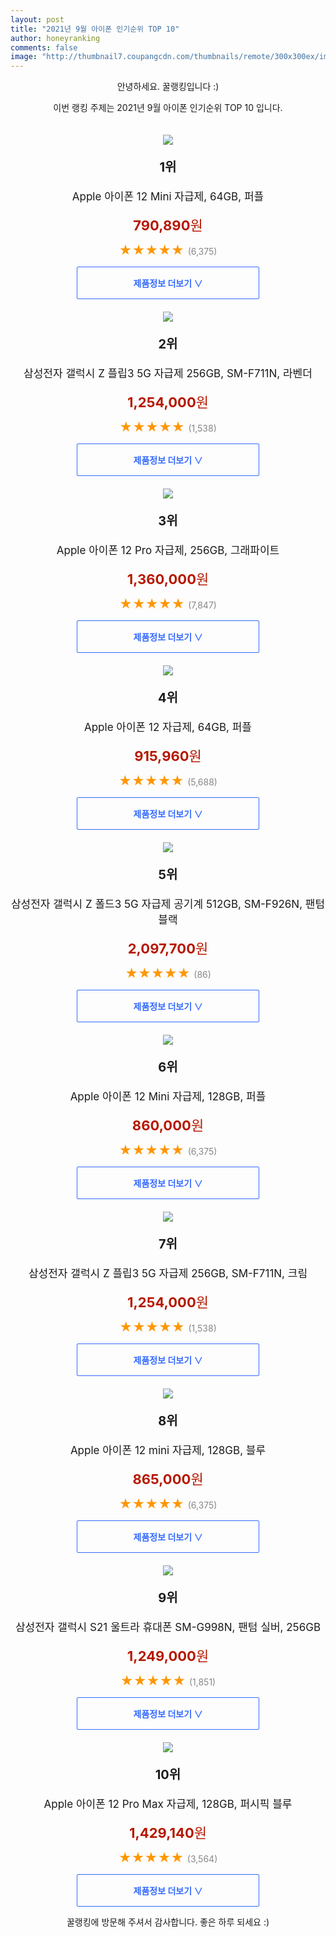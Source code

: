 ```yaml
--- 
layout: post 
title: "2021년 9월 아이폰 인기순위 TOP 10" 
author: honeyranking 
comments: false 
image: "http://thumbnail7.coupangcdn.com/thumbnails/remote/300x300ex/image/retail/images/948216319225455-8587ee84-8f20-46d4-b9f7-9945305fb0b7.jpg" 
--- 
```

<p style="text-align: center;">안녕하세요. 꿀랭킹입니다 :)</p> <p style="text-align: center;">이번 랭킹 주제는 2021년 9월 아이폰 인기순위 TOP 10 입니다.</p><center><img src="http://thumbnail7.coupangcdn.com/thumbnails/remote/300x300ex/image/retail/images/948216319225455-8587ee84-8f20-46d4-b9f7-9945305fb0b7.jpg" style="margin-top:20px" /></center> <p style="text-align: center; font-size: 20px"><b>1위</b></p> <p style="text-align: center; font-size: 17px">Apple 아이폰 12 Mini 자급제, 64GB, 퍼플</p> <p style="text-align: center;"><span style="color: #b61800; font-size: 22px;"><b>790,890</b>원</span></p> <p style="text-align: center;"><span style="color: #ff9600; font-size: 20px;">★★★★★ </span><span style="color: #878787;">(6,375)</span></p> <center><a href="https://coupa.ng/b7y7vY"> <div style="font-size: 14px; display: inline-block; padding: 15px 90px; color: #346aff; border-radius: 2px; border: 1px solid #346aff; cursor: pointer;"><b>제품정보 더보기 &or;</b></div> </a></center><center><img src="http://thumbnail7.coupangcdn.com/thumbnails/remote/300x300ex/image/retail/images/122771309730274-42679864-2875-497f-a835-f180815c9eb4.jpg" style="margin-top:20px" /></center> <p style="text-align: center; font-size: 20px"><b>2위</b></p> <p style="text-align: center; font-size: 17px">삼성전자 갤럭시 Z 플립3 5G 자급제 256GB, SM-F711N, 라벤더</p> <p style="text-align: center;"><span style="color: #b61800; font-size: 22px;"><b>1,254,000</b>원</span></p> <p style="text-align: center;"><span style="color: #ff9600; font-size: 20px;">★★★★★ </span><span style="color: #878787;">(1,538)</span></p> <center><a href="https://coupa.ng/b7y7vZ"> <div style="font-size: 14px; display: inline-block; padding: 15px 90px; color: #346aff; border-radius: 2px; border: 1px solid #346aff; cursor: pointer;"><b>제품정보 더보기 &or;</b></div> </a></center><center><img src="http://thumbnail7.coupangcdn.com/thumbnails/remote/300x300ex/image/retail/images/431507377983618-c224fff3-aceb-4af8-b2ce-43dbca5f85a7.jpg" style="margin-top:20px" /></center> <p style="text-align: center; font-size: 20px"><b>3위</b></p> <p style="text-align: center; font-size: 17px">Apple 아이폰 12 Pro 자급제, 256GB, 그래파이트</p> <p style="text-align: center;"><span style="color: #b61800; font-size: 22px;"><b>1,360,000</b>원</span></p> <p style="text-align: center;"><span style="color: #ff9600; font-size: 20px;">★★★★★ </span><span style="color: #878787;">(7,847)</span></p> <center><a href="https://coupa.ng/b7y7v0"> <div style="font-size: 14px; display: inline-block; padding: 15px 90px; color: #346aff; border-radius: 2px; border: 1px solid #346aff; cursor: pointer;"><b>제품정보 더보기 &or;</b></div> </a></center><center><img src="http://thumbnail9.coupangcdn.com/thumbnails/remote/300x300ex/image/retail/images/947102659458571-e07a9c98-ea3f-4814-b4e6-31261c743183.jpg" style="margin-top:20px" /></center> <p style="text-align: center; font-size: 20px"><b>4위</b></p> <p style="text-align: center; font-size: 17px">Apple 아이폰 12 자급제, 64GB, 퍼플</p> <p style="text-align: center;"><span style="color: #b61800; font-size: 22px;"><b>915,960</b>원</span></p> <p style="text-align: center;"><span style="color: #ff9600; font-size: 20px;">★★★★★ </span><span style="color: #878787;">(5,688)</span></p> <center><a href="https://coupa.ng/b7y7v3"> <div style="font-size: 14px; display: inline-block; padding: 15px 90px; color: #346aff; border-radius: 2px; border: 1px solid #346aff; cursor: pointer;"><b>제품정보 더보기 &or;</b></div> </a></center><center><img src="http://thumbnail7.coupangcdn.com/thumbnails/remote/300x300ex/image/retail/images/121406358624728-4a82d30b-0fae-44cd-a32a-710be1882561.jpg" style="margin-top:20px" /></center> <p style="text-align: center; font-size: 20px"><b>5위</b></p> <p style="text-align: center; font-size: 17px">삼성전자 갤럭시 Z 폴드3 5G 자급제 공기계 512GB, SM-F926N, 팬텀 블랙</p> <p style="text-align: center;"><span style="color: #b61800; font-size: 22px;"><b>2,097,700</b>원</span></p> <p style="text-align: center;"><span style="color: #ff9600; font-size: 20px;">★★★★★ </span><span style="color: #878787;">(86)</span></p> <center><a href="https://coupa.ng/b7y7v4"> <div style="font-size: 14px; display: inline-block; padding: 15px 90px; color: #346aff; border-radius: 2px; border: 1px solid #346aff; cursor: pointer;"><b>제품정보 더보기 &or;</b></div> </a></center><center><img src="http://thumbnail6.coupangcdn.com/thumbnails/remote/300x300ex/image/retail/images/948510421240970-dec8146f-71db-43f9-aa5e-92697ed4f8f1.jpg" style="margin-top:20px" /></center> <p style="text-align: center; font-size: 20px"><b>6위</b></p> <p style="text-align: center; font-size: 17px">Apple 아이폰 12 Mini 자급제, 128GB, 퍼플</p> <p style="text-align: center;"><span style="color: #b61800; font-size: 22px;"><b>860,000</b>원</span></p> <p style="text-align: center;"><span style="color: #ff9600; font-size: 20px;">★★★★★ </span><span style="color: #878787;">(6,375)</span></p> <center><a href="https://coupa.ng/b7y7v6"> <div style="font-size: 14px; display: inline-block; padding: 15px 90px; color: #346aff; border-radius: 2px; border: 1px solid #346aff; cursor: pointer;"><b>제품정보 더보기 &or;</b></div> </a></center><center><img src="http://thumbnail10.coupangcdn.com/thumbnails/remote/300x300ex/image/retail/images/864440586713-a83d09a2-9d7e-4dc4-b0d0-193a7f2e9e00.jpg" style="margin-top:20px" /></center> <p style="text-align: center; font-size: 20px"><b>7위</b></p> <p style="text-align: center; font-size: 17px">삼성전자 갤럭시 Z 플립3 5G 자급제 256GB, SM-F711N, 크림</p> <p style="text-align: center;"><span style="color: #b61800; font-size: 22px;"><b>1,254,000</b>원</span></p> <p style="text-align: center;"><span style="color: #ff9600; font-size: 20px;">★★★★★ </span><span style="color: #878787;">(1,538)</span></p> <center><a href="https://coupa.ng/b7y7v7"> <div style="font-size: 14px; display: inline-block; padding: 15px 90px; color: #346aff; border-radius: 2px; border: 1px solid #346aff; cursor: pointer;"><b>제품정보 더보기 &or;</b></div> </a></center><center><img src="http://thumbnail7.coupangcdn.com/thumbnails/remote/300x300ex/image/retail/images/153996071003787-aa1693a0-020d-4cee-9a24-a3c7c8cd02f6.jpg" style="margin-top:20px" /></center> <p style="text-align: center; font-size: 20px"><b>8위</b></p> <p style="text-align: center; font-size: 17px">Apple 아이폰 12 mini 자급제, 128GB, 블루</p> <p style="text-align: center;"><span style="color: #b61800; font-size: 22px;"><b>865,000</b>원</span></p> <p style="text-align: center;"><span style="color: #ff9600; font-size: 20px;">★★★★★ </span><span style="color: #878787;">(6,375)</span></p> <center><a href="https://coupa.ng/b7y7v8"> <div style="font-size: 14px; display: inline-block; padding: 15px 90px; color: #346aff; border-radius: 2px; border: 1px solid #346aff; cursor: pointer;"><b>제품정보 더보기 &or;</b></div> </a></center><center><img src="http://thumbnail9.coupangcdn.com/thumbnails/remote/300x300ex/image/retail/images/36720533844755-feb3c8f3-ae0e-41b0-b16c-238a25b79d1e.jpg" style="margin-top:20px" /></center> <p style="text-align: center; font-size: 20px"><b>9위</b></p> <p style="text-align: center; font-size: 17px">삼성전자 갤럭시 S21 울트라 휴대폰 SM-G998N, 팬텀 실버, 256GB</p> <p style="text-align: center;"><span style="color: #b61800; font-size: 22px;"><b>1,249,000</b>원</span></p> <p style="text-align: center;"><span style="color: #ff9600; font-size: 20px;">★★★★★ </span><span style="color: #878787;">(1,851)</span></p> <center><a href="https://coupa.ng/b7y7v9"> <div style="font-size: 14px; display: inline-block; padding: 15px 90px; color: #346aff; border-radius: 2px; border: 1px solid #346aff; cursor: pointer;"><b>제품정보 더보기 &or;</b></div> </a></center><center><img src="http://thumbnail6.coupangcdn.com/thumbnails/remote/300x300ex/image/retail/images/95024478849252-871ce965-67cf-4ba6-aed8-aa8fbcbff4de.jpg" style="margin-top:20px" /></center> <p style="text-align: center; font-size: 20px"><b>10위</b></p> <p style="text-align: center; font-size: 17px">Apple 아이폰 12 Pro Max 자급제, 128GB, 퍼시픽 블루</p> <p style="text-align: center;"><span style="color: #b61800; font-size: 22px;"><b>1,429,140</b>원</span></p> <p style="text-align: center;"><span style="color: #ff9600; font-size: 20px;">★★★★★ </span><span style="color: #878787;">(3,564)</span></p> <center><a href="https://coupa.ng/b7y7wc"> <div style="font-size: 14px; display: inline-block; padding: 15px 90px; color: #346aff; border-radius: 2px; border: 1px solid #346aff; cursor: pointer;"><b>제품정보 더보기 &or;</b></div> </a></center> <p style="text-align: center;">꿀랭킹에 방문해 주셔서 감사합니다. 좋은 하루 되세요 :)</p>
